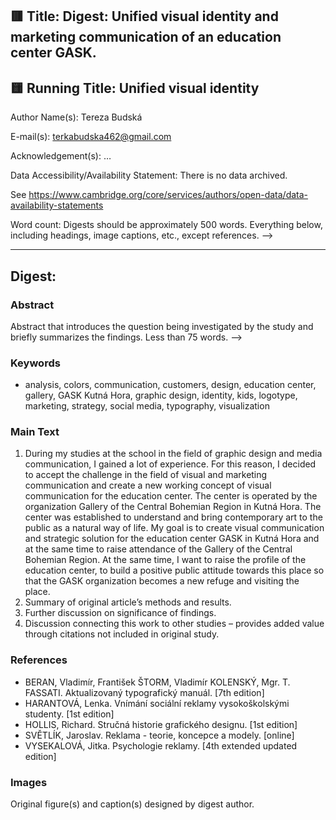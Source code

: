 ## 🟥  Title: Digest: Unified visual identity and marketing communication of an education center GASK.

## 🟨 Running Title: Unified visual identity 

Author Name(s): Tereza Budská

E-mail(s): terkabudska462@gmail.com

Acknowledgement(s): …

Data Accessibility/Availability Statement: There is no data archived.

See https://www.cambridge.org/core/services/authors/open-data/data-availability-statements

Word count: Digests should be approximately 500 words. Everything below, including headings, image captions, etc., except references. -->

- - -

## Digest:

### Abstract
Abstract that introduces the question being investigated by the study and briefly summarizes the
findings. Less than 75 words. -->

### Keywords
- analysis, colors, communication, customers, design, education center, gallery, GASK Kutná Hora, graphic design, identity, kids, logotype, marketing, strategy, social media, typography, visualization

### Main Text
1. During my studies at the school in the field of graphic design and media communication, I gained a lot of experience. For this reason, I decided to accept the challenge in the field of visual and marketing communication and create a new working concept of visual communication for the education center. The center is operated by the organization Gallery of the Central Bohemian Region in Kutná Hora. The center was established to understand and bring contemporary art to the public as a natural way of life. My goal is to create visual communication and strategic solution for the education center GASK in Kutná Hora and at the same time to raise attendance of the Gallery of the Central Bohemian Region. At the same time, I want to raise the profile of the education center, to build a positive public attitude towards this place so that the GASK organization becomes a new refuge and visiting the place.
2. Summary of original article’s methods and results.
3. Further discussion on significance of findings.
4. Discussion connecting this work to other studies – provides added value through citations not included in original study.


### References
- BERAN, Vladimír, František ŠTORM, Vladimír KOLENSKÝ, Mgr. T. FASSATI. Aktualizovaný typografický manuál. [7th edition]
- HARANTOVÁ, Lenka. Vnímání sociální reklamy vysokoškolskými studenty. [1st edition]
- HOLLIS, Richard. Stručná historie grafického designu. [1st edition] 
- SVĚTLÍK, Jaroslav. Reklama - teorie, koncepce a modely. [online]
- VYSEKALOVÁ, Jitka. Psychologie reklamy. [4th extended updated edition] 

### Images
Original figure(s) and caption(s) designed by digest author.
